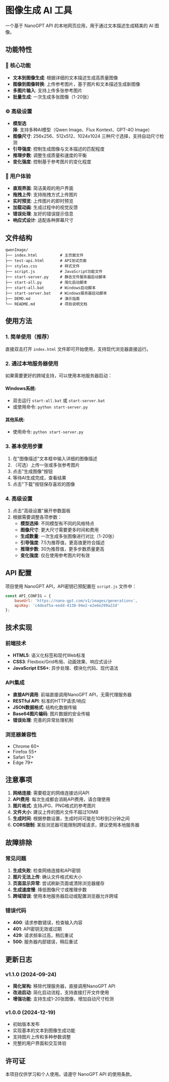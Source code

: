 # 图像生成 AI 工具

一个基于 NanoGPT API 的本地网页应用，用于通过文本描述生成精美的 AI 图像。

## 功能特性

### 🎨 核心功能
- **文本到图像生成**: 根据详细的文本描述生成高质量图像
- **图像到图像转换**: 上传参考图片，基于图片和文本描述生成新图像
- **多图片输入**: 支持上传多张参考图片
- **批量生成**: 一次生成多张图像（1-20张）

### ⚙️ 高级设置
- **模型选择**: 支持多种AI模型（Qwen Image、Flux Kontext、GPT-4O Image）
- **图像尺寸**: 256x256、512x512、1024x1024 三种尺寸选择，支持自动尺寸检测
- **引导强度**: 控制生成图像与文本描述的匹配程度
- **推理步数**: 调整生成质量和速度的平衡
- **变化强度**: 控制基于参考图片的变化程度

### 🎯 用户体验
- **直观界面**: 简洁美观的用户界面
- **拖拽上传**: 支持拖拽方式上传图片
- **实时预览**: 上传图片的即时预览
- **加载动画**: 生成过程中的视觉反馈
- **错误处理**: 友好的错误提示信息
- **响应式设计**: 适配各种屏幕尺寸

## 文件结构

```
qwenImage/
├── index.html          # 主页面文件
├── test-api.html       # API测试页面
├── styles.css          # 样式文件
├── script.js           # JavaScript功能文件
├── start-server.py     # 静态文件服务器启动脚本
├── start-all.py        # 简化启动脚本
├── start-all.bat       # Windows启动脚本
├── start-server.bat    # Windows服务器启动脚本
├── DEMO.md             # 演示指南
└── README.md           # 项目说明文档
```

## 使用方法

### 1. 简单使用（推荐）
直接双击打开 `index.html` 文件即可开始使用，支持现代浏览器直接运行。

### 2. 通过本地服务器使用
如果需要更好的跨域支持，可以使用本地服务器启动：

#### Windows系统:
- 双击运行 `start-all.bat` 或 `start-server.bat`
- 或使用命令: `python start-server.py`

#### 其他系统:
- 使用命令: `python start-server.py`

### 3. 基本使用步骤
1. 在"图像描述"文本框中输入详细的图像描述
2. （可选）上传一张或多张参考图片
3. 点击"生成图像"按钮
4. 等待AI生成完成，查看结果
5. 点击"下载"按钮保存喜欢的图像

### 4. 高级设置
1. 点击"高级设置"展开参数面板
2. 根据需要调整各项参数：
   - **模型选择**: 不同模型有不同的风格特点
   - **图像尺寸**: 更大尺寸需要更多时间和费用
   - **生成数量**: 一次生成多张图像进行对比（1-20张）
   - **引导强度**: 7.5为推荐值，更高值更符合描述
   - **推理步数**: 30为推荐值，更多步数质量更高
   - **变化强度**: 仅在使用参考图片时有效

## API 配置

项目使用 NanoGPT API，API密钥已预配置在 `script.js` 文件中：

```javascript
const API_CONFIG = {
    baseUrl: 'https://nano-gpt.com/v1/images/generations',
    apiKey: 'c4deaf5a-eedd-4138-94e2-e2e6e299a22d'
};
```

## 技术实现

### 前端技术
- **HTML5**: 语义化标签和现代Web标准
- **CSS3**: Flexbox/Grid布局、动画效果、响应式设计
- **JavaScript ES6+**: 异步处理、模块化代码、现代语法

### API集成
- **直接API调用**: 前端直接调用NanoGPT API，无需代理服务器
- **RESTful API**: 标准的HTTP请求/响应
- **JSON数据格式**: 结构化数据传输
- **Base64图片编码**: 图片数据的安全传输
- **错误处理**: 完善的异常处理机制

### 浏览器兼容性
- Chrome 60+
- Firefox 55+
- Safari 12+
- Edge 79+

## 注意事项

1. **网络连接**: 需要稳定的网络连接访问API
2. **API费用**: 每次生成都会消耗API费用，请合理使用
3. **图片格式**: 支持JPG、PNG格式的参考图片
4. **文件大小**: 建议上传的图片文件不超过10MB
5. **生成时间**: 根据参数设置，生成时间可能在10秒到2分钟之间
6. **CORS限制**: 某些浏览器可能限制跨域请求，建议使用本地服务器

## 故障排除

### 常见问题
1. **生成失败**: 检查网络连接和API密钥
2. **图片无法上传**: 确认文件格式和大小
3. **页面显示异常**: 尝试刷新页面或清除浏览器缓存
4. **生成速度慢**: 降低图像尺寸或推理步数
5. **跨域错误**: 使用本地服务器启动或配置浏览器允许跨域

### 错误代码
- **400**: 请求参数错误，检查输入内容
- **401**: API密钥无效或过期
- **429**: 请求频率过高，稍后重试
- **500**: 服务器内部错误，稍后重试

## 更新日志

### v1.1.0 (2024-09-24)
- **简化架构**: 移除代理服务器，直接调用NanoGPT API
- **改进启动**: 简化启动流程，支持直接打开文件使用
- **增强功能**: 支持生成1-20张图像，增加自动尺寸检测

### v1.0.0 (2024-12-19)
- 初始版本发布
- 实现基本的文本到图像生成功能
- 支持图片上传和多种参数调整
- 完整的用户界面和交互体验

## 许可证

本项目仅供学习和个人使用。请遵守 NanoGPT API 的使用条款。
